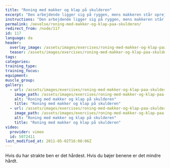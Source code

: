 ```yaml
---
title: "Roning med makker og klap på skulderen"
excerpt: "Den arbejdende ligger sig på ryggen, mens makkeren står oprejst ved siden af og tager fat i hans arm. Makkeren skal sørge for at stramme op i kropsstammen. Den liggende skal trække sig op og klappe den anden på skulderen."
instructions: "Den arbejdende ligger sig på ryggen, mens makkeren står oprejst ved siden af og tager fat i hans arm. Makkeren skal sørge for at stramme op i kropsstammen. Den liggende skal trække sig op og klappe den anden på skulderen."
permalink: /oevelse/roning-med-makker-og-klap-paa-skulderen/
redirect_from: /node/117
id: 117
language: da
header:
  overlay_image: /assets/images/exercises/roning-med-makker-og-klap-paa-skulderen-0.jpg
  teaser: /assets/images/exercises/roning-med-makker-og-klap-paa-skulderen-0-320.jpg
tags:
categories:
training_type: 
training_focus: 
equipment:
muscle_group:
gallery:
  - url: /assets/images/exercises/roning-med-makker-og-klap-paa-skulderen-0.jpg
    image_path: /assets/images/exercises/roning-med-makker-og-klap-paa-skulderen-0-320.jpg
    alt: "Roning med makker og klap på skulderen"
    title: "Roning med makker og klap på skulderen"
  - url: /assets/images/exercises/roning-med-makker-og-klap-paa-skulderen-1.jpg
    image_path: /assets/images/exercises/roning-med-makker-og-klap-paa-skulderen-1-320.jpg
    alt: "Roning med makker og klap på skulderen"
    title: "Roning med makker og klap på skulderen"
video:
  provider: vimeo
  id: 5072411
last_modified_at: 2011-05-02T16:08:06Z
---
```


Hvis du har strakte ben er det hårdest. Hvis du bøjer benene er det mindre hårdt.
